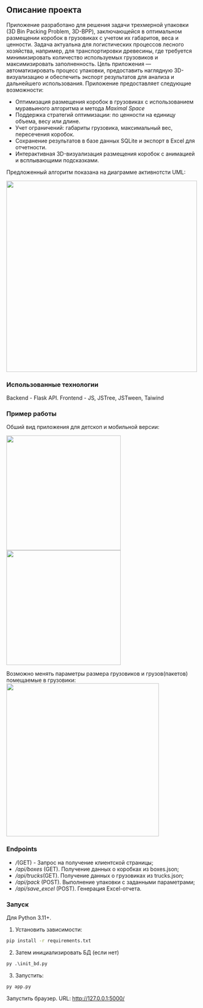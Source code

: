 ## Описание проекта

Приложение разработано для решения задачи трехмерной упаковки (3D Bin Packing Problem, 3D-BPP), заключающейся в оптимальном размещении коробок в грузовиках с учетом их габаритов, веса и ценности. Задача актуальна для логистических процессов лесного хозяйства, например, для транспортировки древесины, где требуется минимизировать количество используемых грузовиков и максимизировать заполненность. Цель приложения — автоматизировать процесс упаковки, предоставить наглядную 3D-визуализацию и обеспечить экспорт результатов для анализа и дальнейшего использования.
Приложение предоставляет следующие возможности:
-	Оптимизация размещения коробок в грузовиках с использованием муравьиного алгоритма и метода _Maximal Space_
-	Поддержка стратегий оптимизации: по ценности на единицу объема, весу или длине.
-	Учет ограничений: габариты грузовика, максимальный вес, пересечения коробок.
-	Сохранение результатов в базе данных SQLite и экспорт в Excel для отчетности.
-	Интерактивная 3D-визуализация размещения коробок с анимацией и всплывающими подсказками.

Предложенный алгоритм показана на диаграмме активнотсти UML:

<img src="https://github.com/user-attachments/assets/50d320cd-edf6-4fe3-a9de-b8db32f02f9e"  widht="300" height="500" /> 


### Использованные технологии
Backend - Flask API.
Frontend - JS, JSTree, JSTween, Taiwind



### Пример работы
Обший вид приложения для детскоп и мобильной версии:

<img src="https://github.com/user-attachments/assets/7766d24b-ed04-4c84-bfb6-f07919809053"  widht="300" height="300" /> <img src="https://github.com/user-attachments/assets/a0ef94ab-928f-4618-9591-f4aaa1dd41f7" widht="300" height="300" />

Возможно менять параметры размера грузовиков и грузов(пакетов) помещаемые в грузовики:
<img src="https://github.com/user-attachments/assets/ba8d4f30-3d66-40a4-8e76-b95a2802f8d6"  widht="400" height="400" />

### Endpoints

- _/_(GET) - Запрос на получение клиентской страницы;
-	_/api/boxes_ (GET). Получение данных о коробках из boxes.json;
-	_/api/trucks_(GET). Получение данных о грузовиках из trucks.json;
-	_/api/pack_ (POST). Выполнение упаковки с заданными параметрами;
-	_/api/save_excel_ (POST). Генерация Excel-отчета.



### Запуск
Для Python 3.11+.
1. Установить зависимости:
``` cmd
pip install -r requirements.txt
```
2. Затем инициализировать БД (если нет)
```cmd
py .\init_bd.py
```
3. Запустить:
```cmd
py app.py
```
Запустить браузер. URL: http://127.0.0.1:5000/
